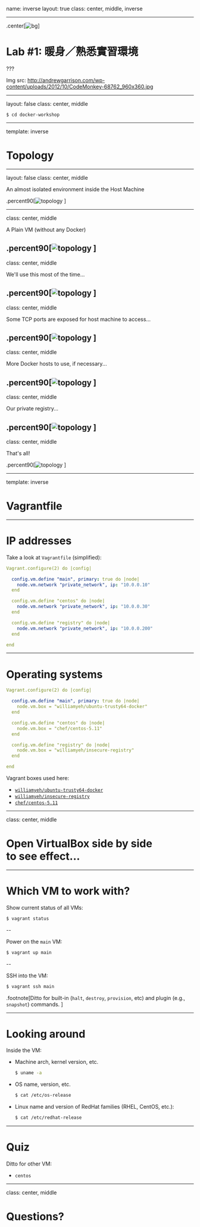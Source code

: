 name: inverse
layout: true
class: center, middle, inverse

---

.center[![bg](img/CodeMonkey-1.jpg)]

# Lab #1: 暖身／熟悉實習環境

???

Img src: http://andrewgarrison.com/wp-content/uploads/2012/10/CodeMonkey-68762_960x360.jpg

---

layout: false
class: center, middle

`$ cd docker-workshop`

---

template: inverse

# Topology

---

layout: false
class: center, middle

An almost isolated environment inside the Host Machine

.percent90[![topology](img/lab-topology-1.svg)
]

---

class: center, middle

A Plain VM (without any Docker)

.percent90[![topology](img/lab-topology-2.svg)
]
---

class: center, middle

We'll use this most of the time...

.percent90[![topology](img/lab-topology-3.svg)
]
---

class: center, middle

Some TCP ports are exposed for host machine to access...

.percent90[![topology](img/lab-topology-4.svg)
]
---

class: center, middle

More Docker hosts to use, if necessary...

.percent90[![topology](img/lab-topology-5.svg)
]
---

class: center, middle

Our private registry...

.percent90[![topology](img/lab-topology-6.svg)
]
---

class: center, middle

That's all!

.percent90[![topology](img/lab-topology.svg)
]

---

template: inverse

# Vagrantfile

---

# IP addresses

Take a look at `Vagrantfile` (simplified):

```yaml
Vagrant.configure(2) do |config|

  config.vm.define "main", primary: true do |node|
    node.vm.network "private_network", ip: "10.0.0.10"
  end

  config.vm.define "centos" do |node|
    node.vm.network "private_network", ip: "10.0.0.30"
  end

  config.vm.define "registry" do |node|
    node.vm.network "private_network", ip: "10.0.0.200"
  end

end
```

---

# Operating systems

```yaml
Vagrant.configure(2) do |config|

  config.vm.define "main", primary: true do |node|
    node.vm.box = "williamyeh/ubuntu-trusty64-docker"
  end

  config.vm.define "centos" do |node|
    node.vm.box = "chef/centos-5.11"
  end

  config.vm.define "registry" do |node|
    node.vm.box = "williamyeh/insecure-registry"
  end

end
```

Vagrant boxes used here:

  - [`williamyeh/ubuntu-trusty64-docker`](https://vagrantcloud.com/williamyeh/boxes/ubuntu-trusty64-docker)
  - [`williamyeh/insecure-registry`](https://vagrantcloud.com/williamyeh/boxes/insecure-registry)
  - [`chef/centos-5.11`](https://vagrantcloud.com/chef/boxes/centos-5.11)


---

class: center, middle

# Open **VirtualBox** side by side<br/>to see effect...

---

# Which VM to work with?

Show current status of all VMs:

```bash
$ vagrant status
```

--

Power on the `main` VM:

```bash
$ vagrant up main
```

--

SSH into the VM:

```bash
$ vagrant ssh main
```

.footnote[Ditto for built-in (`halt`, `destroy`, `provision`, etc) and plugin (e.g., `snapshot`) commands.
]

---

#  Looking around

Inside the VM:

- Machine arch, kernel version, etc.

   ```bash
   $ uname -a
   ```

- OS name, version, etc.

   ```bash
   $ cat /etc/os-release
   ```

- Linux name and version of RedHat families (RHEL, CentOS, etc.):

   ```bash
   $ cat /etc/redhat-release
   ```

---

# Quiz

Ditto for other VM:

  - `centos`

---

class: center, middle

# Questions?
